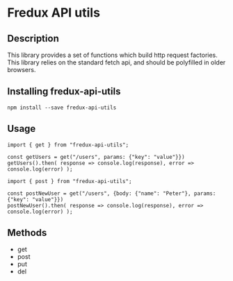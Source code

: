 # Fredux API utils

## Description

This library provides a set of functions which build http request factories. This
library relies on the standard fetch api, and should be polyfilled in older browsers.

## Installing fredux-api-utils
```
npm install --save fredux-api-utils
```

## Usage

```
import { get } from "fredux-api-utils";

const getUsers = get("/users", params: {"key": "value"}})
getUsers().then( response => console.log(response), error => console.log(error) );
```

```
import { post } from "fredux-api-utils";

const postNewUser = get("/users", {body: {"name": "Peter"}, params: {"key": "value"}})
postNewUser().then( response => console.log(response), error => console.log(error) );
```

## Methods

 * get
 * post
 * put
 * del
